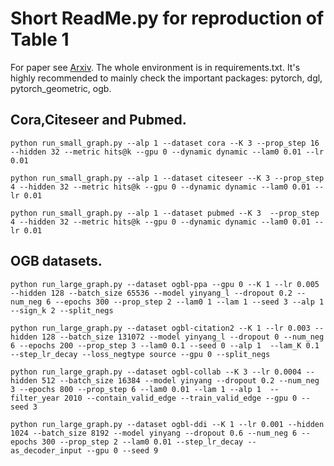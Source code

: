 # Short ReadMe.py for reproduction of Table 1
For paper see [Arxiv](https://arxiv.org/pdf/2310.09516v1.pdf).
The whole environment is in requirements.txt. It's highly recommended to mainly check the important packages: pytorch, dgl, pytorch_geometric, ogb.
## Cora,Citeseer and Pubmed.
```python run_small_graph.py --alp 1 --dataset cora --K 3 --prop_step 16 --hidden 32 --metric hits@k --gpu 0 --dynamic dynamic --lam0 0.01 --lr 0.01```

```python run_small_graph.py --alp 1 --dataset citeseer --K 3 --prop_step 4 --hidden 32 --metric hits@k --gpu 0 --dynamic dynamic --lam0 0.01 --lr 0.01```

```python run_small_graph.py --alp 1 --dataset pubmed --K 3  --prop_step 4 --hidden 32 --metric hits@k --gpu 0 --dynamic dynamic --lam0 0.01 --lr 0.01```
## OGB datasets.
```python run_large_graph.py --dataset ogbl-ppa --gpu 0 --K 1 --lr 0.005 --hidden 128 --batch_size 65536 --model yinyang_l --dropout 0.2 --num_neg 6 --epochs 300 --prop_step 2 --lam0 1 --lam 1 --seed 3 --alp 1  --sign_k 2 --split_negs``` 

```python run_large_graph.py --dataset ogbl-citation2 --K 1 --lr 0.003 --hidden 128 --batch_size 131072 --model yinyang_l --dropout 0 --num_neg 6 --epochs 200 --prop_step 3 --lam0 0.1 --seed 0 --alp 1  --lam_K 0.1 --step_lr_decay --loss_negtype source --gpu 0 --split_negs ```

```python run_large_graph.py --dataset ogbl-collab --K 3 --lr 0.0004 --hidden 512 --batch_size 16384 --model yinyang --dropout 0.2 --num_neg 3 --epochs 800 --prop_step 6 --lam0 0.01 --lam 1 --alp 1  --filter_year 2010 --contain_valid_edge --train_valid_edge --gpu 0 --seed 3``` 

```python run_large_graph.py --dataset ogbl-ddi --K 1 --lr 0.001 --hidden 1024 --batch_size 8192 --model yinyang --dropout 0.6 --num_neg 6 --epochs 300 --prop_step 2 --lam0 0.01 --step_lr_decay --as_decoder_input --gpu 0 --seed 9 ``` 
